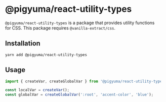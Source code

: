 # @pigyuma/react-utility-types

`@pigyuma/react-utility-types` is a package that provides utility functions for CSS. This package requires `@vanilla-extract/css`.

## Installation

```shell
yarn add @pigyuma/react-utility-types
```

## Usage

```ts
import { createVar, createGlobalVar } from '@pigyuma/react-utility-types';

const localVar = createVar();
const globalVar = createGlobalVar(':root', 'accent-color', 'blue');
```
